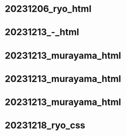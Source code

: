 # 20231206_ryo_html
# 20231213_-_html
# 20231213_murayama_html
# 20231213_murayama_html
# 20231213_murayama_html
# 20231218_ryo_css
